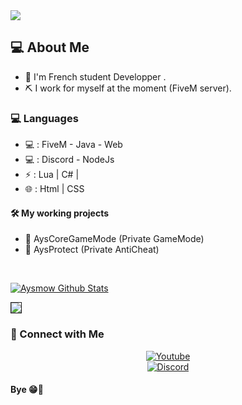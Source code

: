 <img border="0" src="https://raw.githubusercontent.com/rodrigograca31/rodrigograca31/master/matrix.svg">

<h2> 💻 About Me </h2>

- 🏴 I'm French student Developper .
- ⛏️ I work for myself at the moment (FiveM server).

<h3> 💻 Languages </h3>

- 💻 : FiveM - Java - Web
- 💻 : Discord - NodeJs
- ⚡ : Lua  | C# |
- 🌐 : Html | CSS

<h4> 🛠️ My working projects </h4>

- 🐉 AysCoreGameMode (Private GameMode)
- 🌲 AysProtect (Private AntiCheat)

<br/>

[![Aysmow Github Stats](https://github-readme-stats.vercel.app/api?username=Aysmow&show_icons=true)](https://github.com/Aysmow)

<img border="1" src="https://media0.giphy.com/media/v1.Y2lkPTc5MGI3NjExbjFiMWNmeHB1dGVlcjNiZmszY3gxeXVqc3Zhem9hazkwYm9uZ3ptciZlcD12MV9pbnRlcm5hbF9naWZfYnlfaWQmY3Q9Zw/bGgsc5mWoryfgKBx1u/giphy.gif">

<h3> 📱 Connect with Me </h3>

<p align="center">
  <a href="https://www.youtube.com/@Aysmoww?view_as=subscriber"><img alt="Youtube" src="https://img.shields.io/badge/YouTube-Aysmow-red?style=flat-square&logo=youtube"></a> <br>
    <a href="https://discord.com/users/1189230214912413770"><img alt="Discord" src="https://img.shields.io/badge/Discord-Aysmow-blue?style=flat-square&logo=discord"></a> <br>
  
  <h4> Bye 😁👋 </h4>
